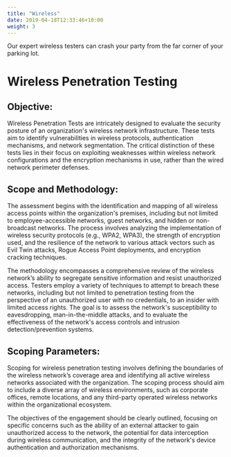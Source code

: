 ```yaml
---
title: "Wireless"
date: 2019-04-18T12:33:46+10:00
weight: 3
---
```


Our expert wireless testers can crash your party from the far corner of your parking lot.
<!--more-->

# Wireless Penetration Testing
## Objective:
Wireless Penetration Tests are intricately designed to evaluate the security posture of an organization's wireless network infrastructure. These tests aim to identify vulnerabilities in wireless protocols, authentication mechanisms, and network segmentation. The critical distinction of these tests lies in their focus on exploiting weaknesses within wireless network configurations and the encryption mechanisms in use, rather than the wired network perimeter defenses.

## Scope and Methodology:
The assessment begins with the identification and mapping of all wireless access points within the organization's premises, including but not limited to employee-accessible networks, guest networks, and hidden or non-broadcast networks. The process involves analyzing the implementation of wireless security protocols (e.g., WPA2, WPA3), the strength of encryption used, and the resilience of the network to various attack vectors such as Evil Twin attacks, Rogue Access Point deployments, and encryption cracking techniques.

The methodology encompasses a comprehensive review of the wireless network’s ability to segregate sensitive information and resist unauthorized access. Testers employ a variety of techniques to attempt to breach these networks, including but not limited to penetration testing from the perspective of an unauthorized user with no credentials, to an insider with limited access rights. The goal is to assess the network's susceptibility to eavesdropping, man-in-the-middle attacks, and to evaluate the effectiveness of the network's access controls and intrusion detection/prevention systems.

## Scoping Parameters:
Scoping for wireless penetration testing involves defining the boundaries of the wireless network’s coverage area and identifying all active wireless networks associated with the organization. The scoping process should aim to include a diverse array of wireless environments, such as corporate offices, remote locations, and any third-party operated wireless networks within the organizational ecosystem.

The objectives of the engagement should be clearly outlined, focusing on specific concerns such as the ability of an external attacker to gain unauthorized access to the network, the potential for data interception during wireless communication, and the integrity of the network's device authentication and authorization mechanisms.

